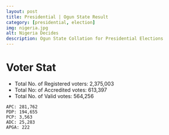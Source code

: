```yaml
---
layout: post
title: Presidential | Ogun State Result
category: [presidential, election]
img: nigeria.jpg
alt: Nigeria Decides
description: Ogun State Collation for Presidential Elections
---
```




# Voter Stat
- Total No. of Registered voters: 2,375,003
- Total No: of Accredited votes: 613,397
- Total No. of Valid votes: 564,256


```
APC: 281,762 
PDP: 194,655  
PCP: 3,563  
ADC: 25,283   
APGA: 222 
```